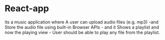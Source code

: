 # React-app
its a music application where A user can upload audio files (e.g. mp3) -and  Store the audio file using built-in Browser APIs - and it Shows a playlist and now the playing view  - User should be able to play any file from the playlist.
